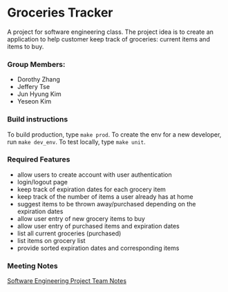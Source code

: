 # Groceries Tracker
A project for software engineering class. The project idea is to create 
an application to help customer keep track of groceries: current items and items to buy.

### Group Members: 
- Dorothy Zhang
- Jeffery Tse
- Jun Hyung Kim
- Yeseon Kim

### Build instructions
To build production, type `make prod`.
To create the env for a new developer, run `make dev_env`.
To test locally, type `make unit`.

### Required Features
- allow users to create account with user authentication
- login/logout page
- keep track of expiration dates for each grocery item
- keep track of the number of items a user already has at home
- suggest items to be thrown away/purchased depending on the expiration dates
- allow user entry of new grocery items to buy
- allow user entry of purchased items and expiration dates
- list all current groceries (purchased)
- list items on grocery list
- provide sorted expiration dates and corresponding items

### Meeting Notes
[Software Engineering Project Team Notes](https://docs.google.com/document/d/11KMQVGyT2PAPuXw1jjtB6jfMHi0jvwKVs2K-rYYlDuw/edit?usp=sharing)